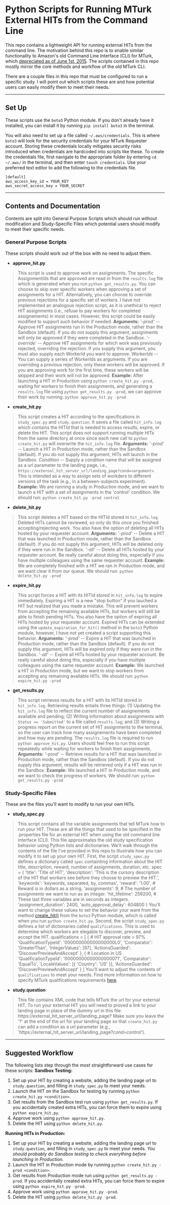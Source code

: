 # Python Scripts for Running MTurk External HITs from the Command Line

This repo contains a lightweight API for running external HITs from the command line. The motivation behind this repo is to enable similar functionality to Amazon's old Command Line Interface (CLI) for MTurk, which [depreciated as of June 1st, 2015](https://forums.aws.amazon.com/ann.jspa?annID=6686). The scripts contained in this repo mostly mirror the core methods and workflow of the old MTurk CLI.

There are a couple files in this repo that must be configured to run a specific study. I will point out which scripts these are and how potential users can easily modify them to meet their needs.

---
## Set Up

These scripts use the `boto3` Python module. If you don't already have it installed, you can install it by running `pip install boto3` in the terminal.

You will also need to set up a file called `~/.aws/credentials`. This is where `boto3` will look for the security credentials for your MTurk Requester account. Storing these credentials locally mitigates security risks introduced when credentials are hardcoded into scripts like these. To create the credentials file, first navigate to the appropriate folder by entering `cd ~/.aws/` in the terminal, and then enter `touch credentials`. Use your preferred text editor to add the following to the credentials file.

    [default]
    aws_access_key_id = YOUR_KEY
    aws_secret_access_key = YOUR_SECRET

---
## Contents and Documentation

Contents are split into General Purpose Scripts which should run without modification and Study-Specific Files which potential users should modify to meet their specific needs.

### General Purpose Scripts 

These scripts should work out of the box with no need to adjust them.

* **approve_hit.py**
> This script is used to approve work on assignments. The specific AssignmentIds that are approved are read in from the `results.log` file which is generated when you run `python get_results.py`. You can choose to skip over specific workers when approving a set of assignments for a HIT. Alternatively, you can choose to override previous rejections for a specific set of workers. 
> I have not implemented an analogous rejection script, as it is unethical to reject HIT assignments (i.e., refuse to pay workers for completed assignements) in most cases. However, this script could be easily modified to support such behavior if needed.
> **Arguments:**
> *'-prod'* -- Approve HIT assignments run in the Production mode, rather than the Sandbox (default). If you do not supply this argument, assignments will only be approved if they were completed in the Sandbox.
> *'-override'* -- Approve HIT assignments for which work was previously rejected, overriding the rejection. If you supply this argument, you must also supply each WorkerId you want to approve.
> *WorkerIds* -- You can supply a series of WorkerIds as arguments. If you are overriding a previous rejection, only these workers will be approved. If you are approving work for the first time, these workers will be skipped and their work will not be approved.
> **Example:**
> After launching a HIT in Production using `python create_hit.py -prod`, waiting for workers to finish their assignments, and generating a `results.log` file using `python get_results.py -prod`, we can approve their work by running:
>   `python approve_hit.py -prod`

* **create_hit.py**
> This script creates a HIT according to the specifications in `study_spec.py` and `study.question`. It saves a file called `hit_info.log` which contains the HITId that is needed to access results, expire, or delete the HIT. This script does not support running multiple HITs from the same directory at once since each new call to `python create_hit.py` will overwrite the `hit_info.log` file.
> **Arguments:**
> *'-prod'* -- Launch a HIT in Production mode, rather than the Sandbox (default). If you do not supply this argument, HITs will launch in the Sandbox.
> *Condition* -- Supply a condition name that will be assigned as a url parameter to the landing page, i.e., `https://external_hit_server_url/landing_page?cond=<argument>`. This is intended as a way to assign sets of workders to different versions of the task (e.g., in a between-subjects experiment).
> **Example:**
> We are running a study in Production mode, and we want to launch a HIT with a set of assignments in the 'control' condition. We should run:
>   `python create_hit.py -prod control`

* **delete_hit.py**
> This script deletes a HIT based on the HITId stored in `hit_info.log`. Deleted HITs cannot be reviewed, so only do this once you finished accepting/rejecting work. You also have the option of deleting all HITs hosted by your requester account.
> **Arguments:**
> *'-prod'* -- Delete a HIT that was launched in Production mode, rather than the Sandbox (default). If you do not supply this argument, HITs will be deleted only if they were run in the Sandbox.
> *'-all'* -- Delete all HITs hosted by your requester account. Be really careful about doing this, especially if you have multiple colleagues using the same requester account.
> **Example:**
> We are completely finished with a HIT we ran in Production mode, and we want clear it from our queue. We should run:
>   `python delete_hit.py -prod`

* **expire_hit.py**
> This script forces a HIT with its HITId stored in `hit_info.log` to expire immediately. Expiring a HIT is a new "stop button" if you lauched a HIT but realized that you made a mistake. This will prevent workers from accepting the remaining available HITs, but workers will still be able to finish pending HITs. You also have the option of expiring all HITs hosted by your requester account. Expired HITs can be extended using the `update_expiration_for_hit()` method in the `boto3` Python module, however, I have not yet created a script supporting this behavior.
> **Arguments:**
> *'-prod'* -- Expire a HIT that was launched in Production mode, rather than the Sandbox (default). If you do not supply this argument, HITs will be expired only if they were run in the Sandbox.
> *'-all'* -- Expire all HITs hosted by your requester account. Be really careful about doing this, especially if you have multiple colleagues using the same requester account.
> **Example:**
> We launched a HIT in Production mode, but we want to stop workers from accepting any remaining available HITs. We should run:
>   `python expire_hit.py -prod`

* **get_results.py**
> This script retrieves results for a HIT with its HITId stored in `hit_info.log`. Retrieving results entails three things: (1) Updating the `hit_info.log` file to reflect the current number of assignements available and pending; (2) Writing information about assignments with `Status == 'Submitted'` to a file called `results.log`; and (3) Writing a progress report on the current set of HIT assignments to the terminal, so the user can track how many assignements have been completed and how may are pending. The `results.log` file is required to run `python approve_hit.py`. Users should feel free to run this script repeatedly while waiting for workers to finish their assignments.
> **Arguments:**
> *'-prod'* -- Retrieve results for a HIT that was launched in Production mode, rather than the Sandbox (default). If you do not supply this argument, results will be retrieved only if a HIT was run in the Sandbox.
> **Example:**
> We launched a HIT in Production mode, and we want to check the progress of workers. We should run:
>   `python get_results.py -prod`

### Study-Specific Files

These are the files you'll want to modify to run your own HITs.

* **study_spec.py**
> This script contains all the variable assignments that tell MTurk how to run your HIT. These are all the things that used to be specified in the .properties file for an external HIT when using the old command line interface (CLI). This file approximates the old study specification behavior using Python lists and dictionaries. 
> We'll walk through the contents of the file I've provided in this repo to illustrate how you can modify it to set up your own HIT. First, the script `study_spec.py` defines a dictionary called `spec` containting information about the HIT title, description, reward, number of assignments, duration, etc.
>   spec = {
>       'title': 'Title of HIT',
>       'description': 'This is the cursory description of the HIT that workers see before they choose to preview the HIT.',
>       'keywords': 'keywords, separated, by, commas',
>       'reward': '1.00',                # Reward is in dollars as a string.
>       'assignments': 9,                # The number of assignments we want to run as an integer.
>       'hit_lifetime': 259200,          # These last three variables are in seconds as integers.
>       'assignment_duration': 2400,
>       'auto_approval_delay': 604800
>   }
> You'll want to change these values to set the behavior your want from the method [create_hit()](https://boto3.amazonaws.com/v1/documentation/api/latest/reference/services/mturk.html#MTurk.Client.create_hit) from the `boto3` Python module, which is called when you run `python create_hit.py`.
> Second, the script `study_spec.py` defines a list of dictionaries called `qualifications`. This is used to determine which workers are elegable to discover, preview, and accept the HIT.
>   qualifications = [
>       { # HIT approval rate > 97%
>           'QualificationTypeId': '000000000000000000L0',
>           'Comparator': 'GreaterThan',
>           'IntegerValues': [97],
>           'ActionsGuarded': 'DiscoverPreviewAndAccept' 
>       }, { # Location in US
>           'QualificationTypeId': '00000000000000000071',
>           'Comparator': 'EqualTo',
>           'LocaleValues': [{
>               'Country': 'US' 
>           }],
>           'ActionsGuarded': 'DiscoverPreviewAndAccept' 
>       }
>   ]
> You'll want to adjust the contents of `qualifications` to meet your needs. Find more information on how to specify MTurk qualifications requirements [here](https://docs.aws.amazon.com/AWSMechTurk/latest/AWSMturkAPI/ApiReference_QualificationRequirementDataStructureArticle.html).

* **study.question**
> This file contains XML code that tells MTurk the url for your external HIT. To run your external HIT you will need to proved a link to your landing page in place of the dummy url in this file:
>   <ExternalURL>https://external_hit_server_url/landing_page?</ExternalURL>
> Make sure you leave the '?' at the end of the url for your landing page so that `create_hit.py` can add a condition as a url parameter (e.g., 'https://external_hit_server_url/landing_page?*cond=control*').

---
## Suggested Workflow

The following lists step through the most straightforward use cases for these scripts:
**Sandbox Testing:**
1. Set up your HIT by creating a website, adding the landing page url to `study.question`, and filling in `study_spec.py` to meet your needs.
2. Launch the HIT on the Sandbox for testing by running `python create_hit.py <condition>`.
3. Get results from the Sandbox test run using `python get_results.py`. If you accidentally created extra HITs, you can force them to expire using `python expire_hit.py`.
4. Approve work using `python approve_hit.py`. 
5. Delete the HIT using `python delete_hit.py`.

**Running HITs in Production:**
1. Set up your HIT by creating a website, adding the landing page url to `study.question`, and filling in `study_spec.py` to meet your needs. *You should probably do Sandbox testing to check everything before launching in Production.*
2. Launch the HIT in Production mode by running `python create_hit.py -prod <condition>`.
3. Get results from Production mode run using `python get_results.py -prod`. If you accidentally created extra HITs, you can force them to expire using `python expire_hit.py -prod`.
4. Approve work using `python approve_hit.py -prod`. 
5. Delete the HIT using `python delete_hit.py -prod`.